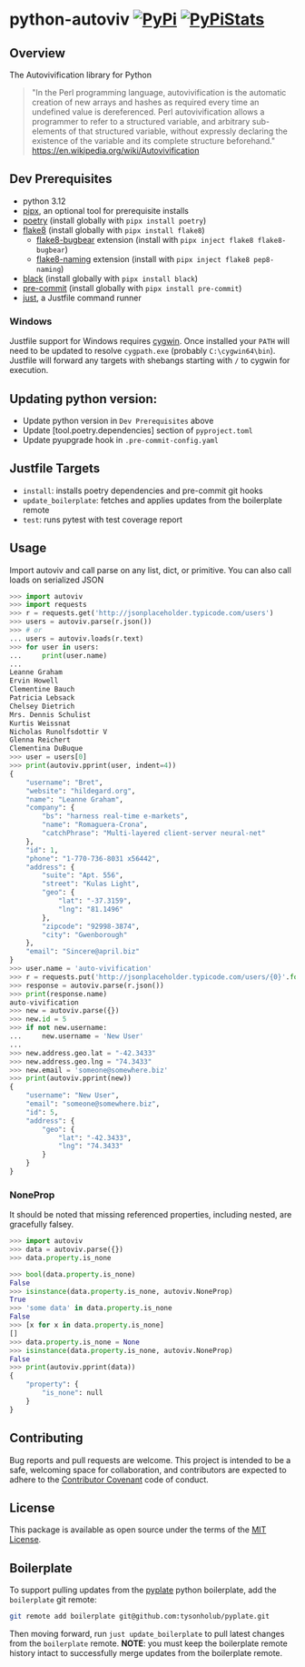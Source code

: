 # python-autoviv [![PyPi](https://img.shields.io/badge/python-3.10%20%7C%203.11%20%7C%203.12%20%7C%203.13-%2344CC11)](https://pypi.org/project/python-autoviv/) [![PyPiStats](https://img.shields.io/pypi/dm/python-autoviv.svg)](https://pypistats.org/packages/python-autoviv)

## Overview

The Autovivification library for Python

> "In the Perl programming language, autovivification is the automatic creation of new arrays and hashes as required every time an undefined value is dereferenced. Perl autovivification allows a programmer to refer to a structured variable, and arbitrary sub-elements of that structured variable, without expressly declaring the existence of the variable and its complete structure beforehand." https://en.wikipedia.org/wiki/Autovivification

## Dev Prerequisites

-   python 3.12
-   [pipx](https://pypa.github.io/pipx/), an optional tool for prerequisite installs
-   [poetry](https://github.com/python-poetry/poetry) (install globally with `pipx install poetry`)
-   [flake8](https://github.com/PyCQA/flake8) (install globally with `pipx install flake8`)
    -   [flake8-bugbear](https://github.com/PyCQA/flake8-bugbear) extension (install with `pipx inject flake8 flake8-bugbear`)
    -   [flake8-naming](https://github.com/PyCQA/pep8-naming) extension (install with `pipx inject flake8 pep8-naming`)
-   [black](https://github.com/psf/black) (install globally with `pipx install black`)
-   [pre-commit](https://github.com/pre-commit/pre-commit) (install globally with `pipx install pre-commit`)
-   [just](https://github.com/casey/just), a Justfile command runner

### Windows

Justfile support for Windows requires [cygwin](https://www.cygwin.com/). Once installed your `PATH` will need to be updated to resolve `cygpath.exe` (probably `C:\cygwin64\bin`). Justfile will forward any targets with shebangs starting with `/` to cygwin for execution.

## Updating python version:

-   Update python version in `Dev Prerequisites` above
-   Update \[tool.poetry.dependencies\] section of `pyproject.toml`
-   Update pyupgrade hook in `.pre-commit-config.yaml`

## Justfile Targets

-   `install`: installs poetry dependencies and pre-commit git hooks
-   `update_boilerplate`: fetches and applies updates from the boilerplate remote
-   `test`: runs pytest with test coverage report

## Usage

Import autoviv and call parse on any list, dict, or primitive. You can also call loads on serialized JSON

```python
>>> import autoviv
>>> import requests
>>> r = requests.get('http://jsonplaceholder.typicode.com/users')
>>> users = autoviv.parse(r.json())
>>> # or
... users = autoviv.loads(r.text)
>>> for user in users:
...     print(user.name)
...
Leanne Graham
Ervin Howell
Clementine Bauch
Patricia Lebsack
Chelsey Dietrich
Mrs. Dennis Schulist
Kurtis Weissnat
Nicholas Runolfsdottir V
Glenna Reichert
Clementina DuBuque
>>> user = users[0]
>>> print(autoviv.pprint(user, indent=4))
{
    "username": "Bret",
    "website": "hildegard.org",
    "name": "Leanne Graham",
    "company": {
        "bs": "harness real-time e-markets",
        "name": "Romaguera-Crona",
        "catchPhrase": "Multi-layered client-server neural-net"
    },
    "id": 1,
    "phone": "1-770-736-8031 x56442",
    "address": {
        "suite": "Apt. 556",
        "street": "Kulas Light",
        "geo": {
            "lat": "-37.3159",
            "lng": "81.1496"
        },
        "zipcode": "92998-3874",
        "city": "Gwenborough"
    },
    "email": "Sincere@april.biz"
}
>>> user.name = 'auto-vivification'
>>> r = requests.put('http://jsonplaceholder.typicode.com/users/{0}'.format(user.id), json=user)
>>> response = autoviv.parse(r.json())
>>> print(response.name)
auto-vivification
>>> new = autoviv.parse({})
>>> new.id = 5
>>> if not new.username:
...     new.username = 'New User'
...
>>> new.address.geo.lat = "-42.3433"
>>> new.address.geo.lng = "74.3433"
>>> new.email = 'someone@somewhere.biz'
>>> print(autoviv.pprint(new))
{
    "username": "New User",
    "email": "someone@somewhere.biz",
    "id": 5,
    "address": {
        "geo": {
            "lat": "-42.3433",
            "lng": "74.3433"
        }
    }
}
```

### NoneProp

It should be noted that missing referenced properties, including nested, are gracefully falsey.

```python
>>> import autoviv
>>> data = autoviv.parse({})
>>> data.property.is_none

>>> bool(data.property.is_none)
False
>>> isinstance(data.property.is_none, autoviv.NoneProp)
True
>>> 'some data' in data.property.is_none
False
>>> [x for x in data.property.is_none]
[]
>>> data.property.is_none = None
>>> isinstance(data.property.is_none, autoviv.NoneProp)
False
>>> print(autoviv.pprint(data))
{
    "property": {
        "is_none": null
    }
}
```

## Contributing

Bug reports and pull requests are welcome. This project is intended to be a safe, welcoming space for collaboration, and contributors are expected to adhere to the
[Contributor Covenant](http://contributor-covenant.org) code of conduct.

## License

This package is available as open source under the terms of the [MIT License](http://opensource.org/licenses/MIT).

## Boilerplate

To support pulling updates from the [pyplate](git@github.com:tysonholub/pyplate.git) python boilerplate, add the `boilerplate` git remote:

```bash
git remote add boilerplate git@github.com:tysonholub/pyplate.git
```

Then moving forward, run `just update_boilerplate` to pull latest changes from the `boilerplate` remote. **NOTE**: you must keep the boilerplate remote history intact to successfully merge updates from the boilerplate remote.
